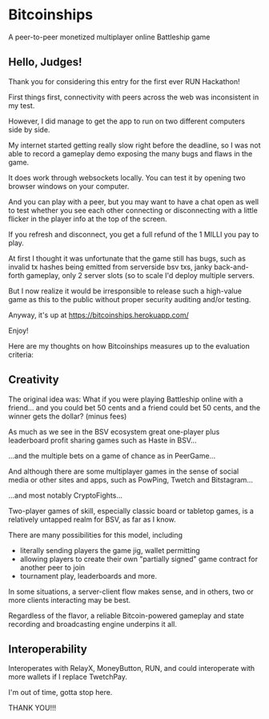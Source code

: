 # Bitcoinships

A peer-to-peer monetized multiplayer online Battleship game

## Hello, Judges!

Thank you for considering this entry for the first ever RUN Hackathon!

First things first, connectivity with peers across the web was inconsistent in my test. 

However, I did manage to get the app to run on two different computers side by side. 

My internet started getting really slow right before the deadline, so I was not able to record a gameplay demo exposing the many bugs and flaws in the game.

It does work through websockets locally. You can test it by opening two browser windows on your computer.

And you can play with a peer, but you may want to have a chat open as well to test whether you see each other connecting or disconnecting with a little flicker in the player info at the top of the screen. 

If you refresh and disconnect, you get a full refund of the 1 MILLI you pay to play.

At first I thought it was unfortunate that the game still has bugs, such as invalid tx hashes being emitted from serverside bsv txs, janky back-and-forth gameplay, only 2 server slots (so to scale I'd deploy multiple servers. 

But I now realize it would be irresponsible to release such a high-value game as this to the public without proper security auditing and/or testing.

Anyway, it's up at https://bitcoinships.herokuapp.com/

Enjoy!

Here are my thoughts on how Bitcoinships measures up to the evaluation criteria:

## Creativity

The original idea was: What if you were playing Battleship online with a friend... and you could bet 50 cents and a friend could bet 50 cents, and the winner gets the dollar? (minus fees)

As much as we see in the BSV ecosystem great one-player plus leaderboard profit sharing games such as Haste in BSV... 

...and the multiple bets on a game of chance as in PeerGame...

And although there are some multiplayer games in the sense of social media or other sites and apps, such as PowPing, Twetch and Bitstagram...

...and most notably CryptoFights...

Two-player games of skill, especially classic board or tabletop games, is a relatively untapped realm for BSV, as far as I know.

There are many possibilities for this model, including 

- literally sending players the game jig, wallet permitting
- allowing players to create their own "partially signed" game contract for another peer to join
- tournament play, leaderboards and more.

In some situations, a server-client flow makes sense, and in others, two or more clients interacting may be best.

Regardless of the flavor, a reliable Bitcoin-powered gameplay and state recording and broadcasting engine underpins it all.

## Interoperability

Interoperates with RelayX, MoneyButton, RUN, and could interoperate with more wallets if I replace TwetchPay.

I'm out of time, gotta stop here.

THANK YOU!!!
